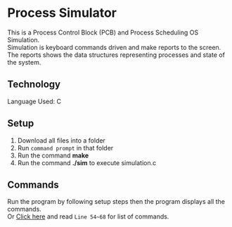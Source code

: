 # Process Simulator
This is a Process Control Block (PCB) and Process Scheduling OS Simulation.  
Simulation is keyboard commands driven and make reports to the screen.  
The reports shows the data structures representing processes and state of the system.  

## Technology
Language Used: C

## Setup
1) Download all files into a folder  
2) Run ```command prompt``` in that folder  
3) Run the command **make**  
4) Run the command **./sim** to execute simulation.c  

## Commands
Run the program by following setup steps then the program displays all the commands.  
Or [Click here](simulation.c) and read ```Line 54~68``` for list of commands.
